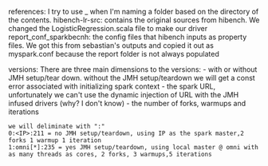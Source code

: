 references:
	I try to use _ when I'm naming a folder based on the directory of the contents.
	hibench-lr-src: 
		contains the original sources from hibench. We changed the LogisticRegression.scala file to make our driver
	report_conf_sparkbecnh:
		the config files that hibench inputs as property files. We got this from sebastian's outputs and copied it out as myspark.conf because the
		report folder is not always populated

versions:
	There are three main dimensions to the versions:
	- with or without JMH setup/tear down. without the JMH setup/teardown we will get a const error associated with initializing spark context
	- the spark URL, unfortunately we can't use the dynamic injection of URL with the JMH infused drivers (why? I don't know)
	- the number of forks, warmups and iterations
	
	we will deliminate with ":"
	0:<IP>:211 = no JMH setup/teardown, using IP as the spark master,2 forks 1 warmup 1 iteration
	1:omni[*]:235 = yes JMH setup/teardown, using local master @ omni with as many threads as cores, 2 forks, 3 warmups,5 iterations


